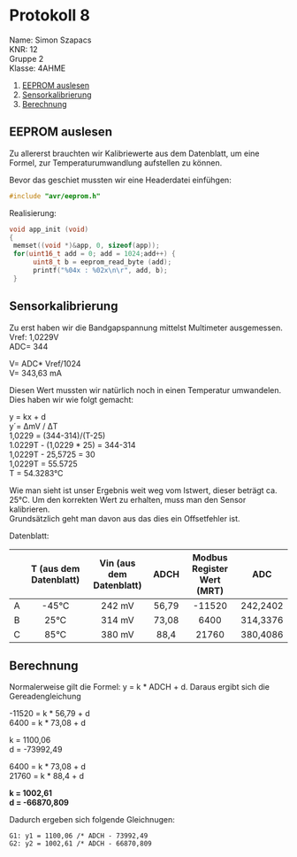# Protokoll 8  

Name: Simon Szapacs  
KNR: 12  
Gruppe 2  
Klasse: 4AHME  

1. [EEPROM auslesen](#eeprom-auslesen)  
2. [Sensorkalibrierung](#sensorkalibrierung)
3. [Berechnung](#berechnung)  


## EEPROM auslesen

Zu allererst brauchten wir Kalibriewerte aus dem Datenblatt, um eine Formel, zur Temperaturumwandlung aufstellen zu können.  

Bevor das geschiet mussten wir eine Headerdatei einfühgen: 

 ```C
 #include "avr/eeprom.h"
 ```  
 
 Realisierung:  
 
 ```C   
 void app_init (void)
{
  memset((void *)&app, 0, sizeof(app));
  for(uint16_t add = 0; add = 1024;add++) {
       uint8_t b = eeprom_read_byte (add);
       printf("%04x : %02x\n\r", add, b);   
  }  
  ```  
  ## Sensorkalibrierung  
  
  Zu erst haben wir die Bandgapspannung  mittelst Multimeter ausgemessen.  
  Vref: 1,0229V  
  ADC= 344
  
  V= ADC* Vref/1024  
  V= 343,63 mA  
  
  Diesen Wert mussten wir natürlich noch in einen Temperatur umwandelen. Dies haben wir wie folgt gemacht:  
  
  y = kx + d  
  y´= ΔmV / ΔT  
  1,0229 = (344-314)/(T-25)  
  1.0229T - (1,0229 * 25) = 344-314  
  1,0229T - 25,5725 = 30  
  1,0229T = 55.5725  
  T = 54.3283°C  
  
  Wie man sieht ist unser Ergebnis weit weg vom Istwert, dieser beträgt ca. 25°C. Um den korrekten Wert zu erhalten, muss man den   Sensor kalibrieren.  
  Grundsätzlich geht man davon aus das dies ein Offsetfehler ist.  
  
  Datenblatt:  
  
|   |T (aus dem Datenblatt)| Vin (aus dem Datenblatt)| ADCH   | Modbus Register Wert (MRT)|  ADC  |
|:-:|:--------------------:|:-----------------------:|:------:|:-------------------------:|:-----:|
| A |         -45°C        |           242 mV        |  56,79 |     -11520                |242,2402|
| B |          25°C        |           314 mV        |  73,08 |      6400                 |314,3376|
| C |          85°C        |           380 mV        |  88,4  |      21760                |380,4086|
  
  
  ## Berechnung  
  
  Normalerweise gilt die Formel: y = k * ADCH + d. Daraus ergibt sich die Gereadengleichung
  
  -11520 = k * 56,79 + d  
  6400 = k * 73,08 + d  
  
  k = 1100,06  
  d = -73992,49  
  
  6400 = k * 73,08 + d  
  21760 = k * 88,4 + d  
  
  **k = 1002,61**  
  **d = -66870,809**   
  
  Dadurch ergeben sich folgende Gleichnugen:  
  
  ```  
  G1: y1 = 1100,06 /* ADCH - 73992,49  
  G2: y2 = 1002,61 /* ADCH - 66870,809  
  ``` 
  
  
  
